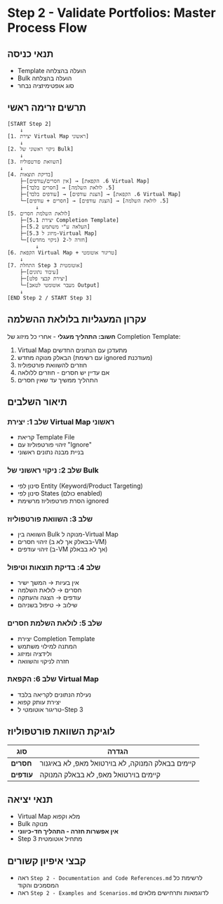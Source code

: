 # Step 2 - Validate Portfolios: Master Process Flow

## תנאי כניסה
- Template הועלה בהצלחה
- Bulk הועלה בהצלחה  
- סוג אופטימיזציה נבחר

## תרשים זרימה ראשי

```
[START Step 2]
    ↓
[1. יצירת Virtual Map ראשוני]
    ↓
[2. ניקוי ראשוני של Bulk]
    ↓
[3. השוואת פורטפוליוז]
    ↓
[4. בדיקת תוצאות]
    ├─[אין חסרים/עודפים] → [6. הקפאת Virtual Map]
    ├─[חסרים בלבד] → [5. לולאת השלמה]
    ├─[עודפים בלבד] → [הצגת עודפים] → [6. הקפאת Virtual Map]
    └─[חסרים + עודפים] → [הצגת עודפים] → [5. לולאת השלמה]
         ↓
[5. לולאת השלמת חסרים]
    ├─[5.1 יצירת Completion Template]
    ├─[5.2 העלאה ע"י משתמש]
    ├─[5.3 מיזוג ל-Virtual Map]
    └─[חזרה ל-2 (ניקוי מחדש)]
         ↓
[6. הקפאת Virtual Map + טריגור אוטומטי]
    ↓
[7. התחלת Step 3 אוטומטית]
    ├─[עיבוד נתונים]
    ├─[יצירת קבצי פלט]
    └─[מעבר אוטומטי לטאב Output]
    ↓
[END Step 2 / START Step 3]
```

## עקרון המעגליות בלולאת ההשלמה

**חשוב: התהליך מעגלי** - אחרי כל מיזוג של Completion Template:
1. Virtual Map מתעדכן עם הנתונים החדשים
2. הבאלק מנוקה מחדש (עם רשימת ignored מעודכנת)
3. חוזרים להשוואת פורטפוליוז
4. אם עדיין יש חסרים - חוזרים ללולאה
5. התהליך ממשיך עד שאין חסרים

## תיאור השלבים

### שלב 1: יצירת Virtual Map ראשוני
- קריאת Template File
- זיהוי פורטפוליוז עם "Ignore"
- בניית מבנה נתונים ראשוני

### שלב 2: ניקוי ראשוני של Bulk
- סינון לפי Entity (Keyword/Product Targeting)
- סינון לפי States (כולם enabled)
- הסרת פורטפוליוז מרשימת ignored

### שלב 3: השוואת פורטפוליוז
- השוואה בין Bulk מנוקה ל-Virtual Map
- זיהוי חסרים (בבאלק אך לא ב-VM)
- זיהוי עודפים (ב-VM אך לא בבאלק)

### שלב 4: בדיקת תוצאות וטיפול
- אין בעיות → המשך ישיר
- חסרים → לולאת השלמה
- עודפים → הצגה והעתקה
- שילוב → טיפול בשניהם

### שלב 5: לולאת השלמת חסרים
- יצירת Completion Template
- המתנה למילוי משתמש
- ולידציה ומיזוג
- חזרה לניקוי והשוואה

### שלב 6: הקפאת Virtual Map
- נעילת הנתונים לקריאה בלבד
- יצירת עותק קפוא
- טריגור אוטומטי ל-Step 3

## לוגיקת השוואת פורטפוליוז

| סוג | הגדרה |
|-----|--------|
| **חסרים** | קיימים בבאלק המנוקה, לא בוירטואל מאפ, לא באיגנור |
| **עודפים** | קיימים בוירטואל מאפ, לא בבאלק המנוקה |

## תנאי יציאה
- Virtual Map מלא וקפוא
- Bulk מנוקה
- **אין אפשרות חזרה - התהליך חד-כיווני**
- Step 3 מתחיל אוטומטית

## קבצי איפיון קשורים
- ראה `Step 2 - Documentation and Code References.md` לרשימת כל המסמכים והקוד
- ראה `Step 2 - Examples and Scenarios.md` לדוגמאות ותרחישים מלאים